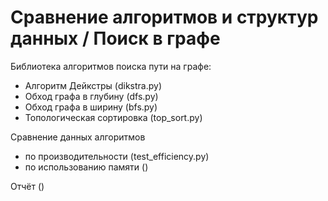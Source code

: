 # Сравнение алгоритмов и структур данных / Поиск в графе

Библиотека алгоритмов поиска пути на графе:

- Алгоритм Дейкстры (dikstra.py)
- Обход графа в глубину (dfs.py)
- Обход графа в ширину (bfs.py)
- Топологическая сортировка (top_sort.py)

Сравнение данных алгоритмов

- по производительности (test_efficiency.py)
- по использованию памяти ()

Отчёт ()